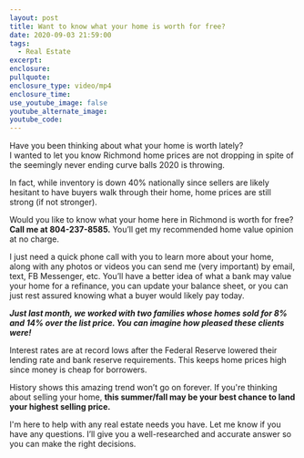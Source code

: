 ```yaml
---
layout: post
title: Want to know what your home is worth for free?
date: 2020-09-03 21:59:00
tags:
  - Real Estate
excerpt:
enclosure:
pullquote:
enclosure_type: video/mp4
enclosure_time:
use_youtube_image: false
youtube_alternate_image:
youtube_code:
---
```


Have you been thinking about what your home is worth lately?<br>I wanted to let you know Richmond home prices are not dropping in spite of the seemingly never ending curve balls 2020 is throwing.

In fact, while inventory is down 40% nationally since sellers are likely hesitant to have buyers walk through their home, home prices are still strong (if not stronger).

Would you like to know what your home here in Richmond is worth for free? **Call me at 804-237-8585.** You’ll get my recommended home value opinion at no charge.

I just need a quick phone call with you to learn more about your home, along with any photos or videos you can send me (very important) by email, text, FB Messenger, etc. You’ll have a better idea of what a bank may value your home for a refinance, you can update your balance sheet, or you can just rest assured knowing what a buyer would likely pay today.&nbsp;

***Just last month, we worked with two families whose homes sold for 8% and 14% over the list price. You can imagine how pleased these clients were\!***

Interest rates are at record lows after the Federal Reserve lowered their lending rate and bank reserve requirements. This keeps home prices high since money is cheap for borrowers.&nbsp;

History shows this amazing trend won’t go on forever. If you're thinking about selling your home, **this summer/fall may be your best chance to land your highest selling price.**

I'm here to help with any real estate needs you have. Let me know if you have any questions. I’ll give you a well-researched and accurate answer so you can make the right decisions.&nbsp;